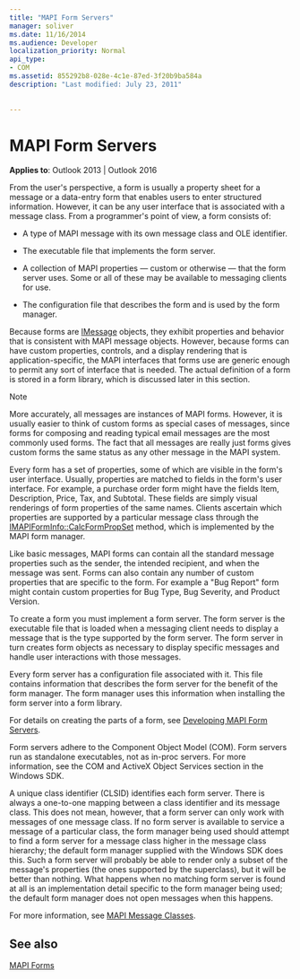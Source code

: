 ```yaml
---
title: "MAPI Form Servers"
manager: soliver
ms.date: 11/16/2014
ms.audience: Developer
localization_priority: Normal
api_type:
- COM
ms.assetid: 855292b8-028e-4c1e-87ed-3f20b9ba584a
description: "Last modified: July 23, 2011"
 
 
---
```


# MAPI Form Servers

  
  
**Applies to**: Outlook 2013 | Outlook 2016 
  
From the user's perspective, a form is usually a property sheet for a message or a data-entry form that enables users to enter structured information. However, it can be any user interface that is associated with a message class. From a programmer's point of view, a form consists of:
  
- A type of MAPI message with its own message class and OLE identifier.
    
- The executable file that implements the form server.
    
- A collection of MAPI properties — custom or otherwise — that the form server uses. Some or all of these may be available to messaging clients for use.
    
- The configuration file that describes the form and is used by the form manager.
    
Because forms are [IMessage](imessageimapiprop.md) objects, they exhibit properties and behavior that is consistent with MAPI message objects. However, because forms can have custom properties, controls, and a display rendering that is application-specific, the MAPI interfaces that forms use are generic enough to permit any sort of interface that is needed. The actual definition of a form is stored in a form library, which is discussed later in this section. 
  
> [!NOTE]
> More accurately, all messages are instances of MAPI forms. However, it is usually easier to think of custom forms as special cases of messages, since forms for composing and reading typical email messages are the most commonly used forms. The fact that all messages are really just forms gives custom forms the same status as any other message in the MAPI system. 
  
Every form has a set of properties, some of which are visible in the form's user interface. Usually, properties are matched to fields in the form's user interface. For example, a purchase order form might have the fields Item, Description, Price, Tax, and Subtotal. These fields are simply visual renderings of form properties of the same names. Clients ascertain which properties are supported by a particular message class through the [IMAPIFormInfo::CalcFormPropSet](imapiforminfo-calcformpropset.md) method, which is implemented by the MAPI form manager. 
  
Like basic messages, MAPI forms can contain all the standard message properties such as the sender, the intended recipient, and when the message was sent. Forms can also contain any number of custom properties that are specific to the form. For example a "Bug Report" form might contain custom properties for Bug Type, Bug Severity, and Product Version.
  
To create a form you must implement a form server. The form server is the executable file that is loaded when a messaging client needs to display a message that is the type supported by the form server. The form server in turn creates form objects as necessary to display specific messages and handle user interactions with those messages.
  
Every form server has a configuration file associated with it. This file contains information that describes the form server for the benefit of the form manager. The form manager uses this information when installing the form server into a form library.
  
For details on creating the parts of a form, see [Developing MAPI Form Servers](developing-mapi-form-servers.md).
  
Form servers adhere to the Component Object Model (COM). Form servers run as standalone executables, not as in-proc servers. For more information, see the COM and ActiveX Object Services section in the Windows SDK.
  
A unique class identifier (CLSID) identifies each form server. There is always a one-to-one mapping between a class identifier and its message class. This does not mean, however, that a form server can only work with messages of one message class. If no form server is available to service a message of a particular class, the form manager being used should attempt to find a form server for a message class higher in the message class hierarchy; the default form manager supplied with the Windows SDK does this. Such a form server will probably be able to render only a subset of the message's properties (the ones supported by the superclass), but it will be better than nothing. What happens when no matching form server is found at all is an implementation detail specific to the form manager being used; the default form manager does not open messages when this happens.
  
For more information, see [MAPI Message Classes](mapi-message-classes.md).
  
## See also



[MAPI Forms](mapi-forms.md)

